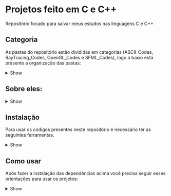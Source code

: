 # Projetos feito em C e C++

Repositório focado para salvar meus estudos nas linguagens C e C++

## Categoria

As pastas do repositório estão divididas em categorias (ASCII_Codes, RayTracing_Codes, OpenGL_Codes e SFML_Codes), logo a baixo está presente a organização das pastas:
<details><summary>Show</summary>

```bash

    ├── ASCII_Codes
    │   ├── Cubo3DASCII
    │   ├── dotenv
    │   ├── Natal code
    │   ├── PenduloDuploASCII
    │   ├── RGB_Terminal 
    │   ├── SnakeGame
    │   ├── Tic-Tac-Toe
    │   └── termtetris
    ├── OpenGL_Codes
    │   ├── Esfera3DOpenGL
    │   ├── Torus3DOpenGL
    │   └── TrianguloOpenGL
    ├── RayTracing_Codes
    │   ├── CornellBox 
    │   ├── Engine
    │   └── Esfera 
    └── SFML_Codes
        ├── BlackHole_Newtonian
        └── PenduloDuplo_SFML
```

</details>


## Sobre eles:

<details><summary>Show</summary>

**ASCII Codes**

- Cubo3DASCII é um cubo feito em C++ sendo feito o plot em modo texto. Foi feito no Linux.
  - OBS: Este projeto foi feito com base no vídeo do canal [Servet Guinarogiu](https://youtu.be/p09i_hoFdd0) para praticar C++.

- dotenv é um projeto com duas funções, gera uma chave de API aleatória (key.cpp), lê o arquivo .env e mostra na tela as variáveis de ambiente (env_read.cpp), no caso API_KEY no .env de exemplo. Foi feito em C++.

- Tic-Tac-Toe é o jogo da velha feito em C++ usando classes (uma tentativa de classe abstrata). Foi feito no Linux.

- Natal code é uma árvore de Natal feita em C. Foi feito no Windows e testada no Linux.

- PenduloDuploASCII é uma simulação do movimento caótico de um pêndulo duplo, seu plot é em modo texto (ASCII). Foi feito no Linux.
  - OBS: Esta simulação foi feita com base no código do [DinoZ1729](https://github.com/DinoZ1729/Double-Pendulum) para estudar sobre simulações de movimentos caóticos e praticar C++.

- RGB_Terminal é um suporte para imagens para o terminal. Foi feito em C++ no Linux.
  - OBS: Este suporte foi feito com base no vídeo [_3D ASCII with Colors_](https://youtu.be/M-sIyi9VMSU) do canal [Tsoding Daily](https://www.youtube.com/@TsodingDaily).

- SnakeGame é o jogo da cobrinha feito em C. Foi feito no Linux.

**OpenGL Codes**

- Esfera3DOpenGL é uma esfera feita em C++ usando a biblioteca OpenGL e o Glut. Foi feito no Linux.

- Torus3DOpenGL é uma toróide feita em C++ usando a biblioteca OpenGL e o Glut. Foi feito no Linux.

- TrianguloOpenGL é um triângulo colorido feito em C++ usando a biblioteca OpenGL e o Glut. Foi feito no Linux.

**Ray Tracing Codes**

- CornellBox é uma [Cornell Box](https://en.wikipedia.org/wiki/Cornell_box), uma das formas da computação gráfica para testar a renderização de objetos "3D". Foi a própria linguagem de progrmação C++ para fazer o plot do objeto, a técnica utilizada é o RayTracing.

- Esfera é uma esfera feita utilizando a própria linguagem de progrmação C++ para fazer o plot do objeto, a técnica utilizada é o RayTracing.

Também será implementado métodos de paralelismo para tornar a renderização mais eficiente, também foi implementado um suporte para renderizar no Terminal, e logo irei organizar melhor as pastas do conteúdo do projeto. Foi feito no Linux.

OBS: Os projetos Esfera e Cornellbox são frutos do meu aprendizado nas aulas dos seguintes livros:

- [_RayTracing in One Weekend_](https://raytracing.github.io/books/RayTracingInOneWeekend.html);
- [_Ray Tracing: The Next Week_](https://raytracing.github.io/books/RayTracingTheNextWeek.html);
- [_Ray Tracing: The Rest of Your Life_](https://raytracing.github.io/books/RayTracingTheRestOfYourLife.html).

Eu recomendo a leitura dos livros e acesse o repositório [RayTracing](https://github.com/RayTracing/raytracing.github.io) para ter acesso a todo o conteúdo (livro, código fonte e etc.) sobre essa prática da computação gráfica.

O Suporte para renderizar as imagens no terminal foi feito utilizando como base o vídeo [3D ASCII with Colors](https://youtu.be/M-sIyi9VMSU) do canal [Tsoding Daily](https://www.youtube.com/@TsodingDaily).

**SFML Codes**

- PenduloDuplo_SFML é uma simulação de um pêndulo duplo, seu plot foi feito utilizando a biblioteca do SFML. Foi feito no sistema operacional Debian em C++.

</details>

## Instalação

Para usar os códigos presentes neste repositório é necessário ter as seguintes ferramentas.

<details><summary>Show</summary>


- O OpenGL e o Glut estão disponíveis no site:

```
https://www.khronos.org/opengl/wiki/Getting_Started
https://www.opengl.org/resources/libraries/glut/glut_downloads.php
```

- O SFML está disponível no link:

```
https://www.sfml-dev.org/
```

- Instalação no Linux para as ferramentas do C e C++ (Debian):

```
sudo apt install cmake make gcc g++
```

- Instalação no Windows para as ferramentas do C e C++:

No Windows use o MinGW e instale o gcc, g++, cmake e make, o link do site:

```
https://www.mingw-w64.org/
```

</details>

## Como usar

Após fazer a instalação das dependências acima você precisa seguir esses orientações para usar os projetos:


<details><summary>Show</summary>


Para os projetos com CMakeLists.txt é só rodar o comando:
```
cmake -B build
cd build/
make
./Nome_do_Executável
```

Para os projetos com Makefile é só rodar o comando:
```
make run
```
Ou abra o arquivo Makefile e veja quais os comandos existem e teste cada um.


Para o projeto Esfera ou CornellBox você precisa fazer os seguintes passos:
```
cmake -B build
cd build/
make
./EsferaRayTracing >> output.ppm
eog output.ppm
```
O comando eog é um programa de visualização de imagens do Gnome, caso não tenha use um visualizador de imagens compatível com o formato .ppm.

</details>
